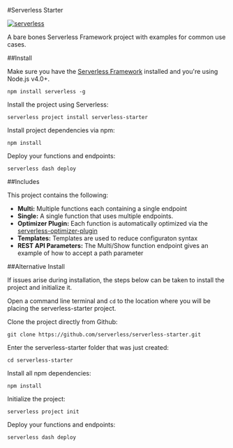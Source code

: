 #Serverless Starter

[![serverless](http://public.serverless.com/badges/v3.svg)](http://www.serverless.com)

A bare bones Serverless Framework project with examples for common use cases.

##Install

Make sure you have the [Serverless Framework](http://www.serverless.com) installed and you're using Node.js v4.0+. 
```
npm install serverless -g
```

Install the project using Serverless:
```
serverless project install serverless-starter
```

Install project dependencies via npm:
```
npm install
```

Deploy your functions and endpoints:
```
serverless dash deploy
```

##Includes

This project contains the following:

* **Multi:** Multiple functions each containing a single endpoint
* **Single:** A single function that uses multiple endpoints.
* **Optimizer Plugin:**  Each function is automatically optimized via the [serverless-optimizer-plugin](https://www.github.com/serverless/serverless-optimizer-plugin)
* **Templates:** Templates are used to reduce configuraton syntax
* **REST API Parameters:** The Multi/Show function endpoint gives an example of how to accept a path parameter

##Alternative Install

If issues arise during installation, the steps below can be taken to install the project and initialize it.

Open a command line terminal and `cd` to the location where you will be placing the serverless-starter project.

Clone the project directly from Github:
```
git clone https://github.com/serverless/serverless-starter.git
```

Enter the serverless-starter folder that was just created:
```
cd serverless-starter
```

Install all npm dependencies:
```
npm install
```

Initialize the project:
```
serverless project init
```

Deploy your functions and endpoints:
```
serverless dash deploy
```
